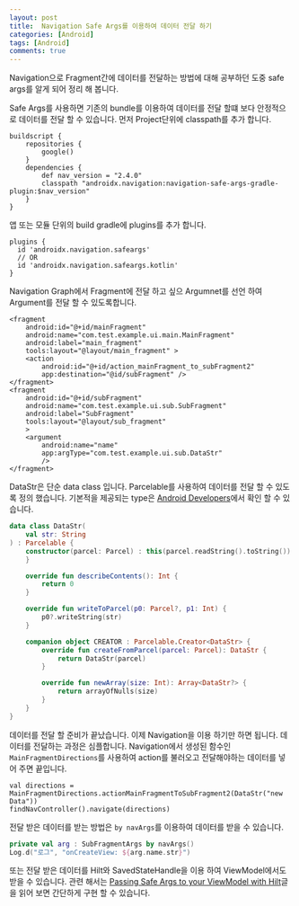 ```yaml
---
layout: post
title:  Navigation Safe Args를 이용하여 데이터 전달 하기
categories: [Android]
tags: [Android]
comments: true
---
```

Navigation으로 Fragment간에 데이터를 전달하는 방법에 대해 공부하던 도중 safe args를 알게 되어 정리 해 봅니다.

Safe Args를 사용하면 기존의 bundle를 이용하여 데이터를 전달 할떄 보다 안정적으로 데이터를 전달 할 수 있습니다.
먼저 Project단위에 classpath를 추가 합니다.
```
buildscript {
    repositories {
        google()
    }
    dependencies {
        def nav_version = "2.4.0"
        classpath "androidx.navigation:navigation-safe-args-gradle-plugin:$nav_version"
    }
}
```
앱 또는 모듈 단위의 build gradle에 plugins를 추가 합니다.
```
plugins {
  id 'androidx.navigation.safeargs'
  // OR
  id 'androidx.navigation.safeargs.kotlin'
}
```

Navigation Graph에서 Fragment에 전달 하고 싶으 Argumnet를 선언 하여 Argument를 전달 할 수 있도록합니다.
```
<fragment
    android:id="@+id/mainFragment"
    android:name="com.test.example.ui.main.MainFragment"
    android:label="main_fragment"
    tools:layout="@layout/main_fragment" >
    <action
        android:id="@+id/action_mainFragment_to_subFragment2"
        app:destination="@id/subFragment" />
</fragment>
<fragment
    android:id="@+id/subFragment"
    android:name="com.test.example.ui.sub.SubFragment"
    android:label="SubFragment"
    tools:layout="@layout/sub_fragment"
    >
    <argument
        android:name="name"
        app:argType="com.test.example.ui.sub.DataStr"
        />
</fragment>
```

DataStr은 단순 data class 입니다. Parcelable를 사용하여 데이터를 전달 할 수 있도록 정의 했습니다.
기본적을 제공되는 type은 [Android Developers](https://developer.android.com/guide/navigation/navigation-pass-data?hl=ko)에서 확인 할 수 있습니다.
```kt
data class DataStr(
    val str: String
) : Parcelable {
    constructor(parcel: Parcel) : this(parcel.readString().toString()) {
    }

    override fun describeContents(): Int {
        return 0
    }

    override fun writeToParcel(p0: Parcel?, p1: Int) {
        p0?.writeString(str)
    }

    companion object CREATOR : Parcelable.Creator<DataStr> {
        override fun createFromParcel(parcel: Parcel): DataStr {
            return DataStr(parcel)
        }

        override fun newArray(size: Int): Array<DataStr?> {
            return arrayOfNulls(size)
        }
    }
}
```

데이터를 전달 할 준비가 끝났습니다. 이제 Navigation을 이용 하기만 하면 됩니다.
데이터를 전달하는 과정은 심플합니다.
Navigation에서 생성된 함수인 ```MainFragmentDirections```를 사용하여 action를 불러오고 전달해야하는 데이터를 넣어 주면 끝입니다.
```
val directions = MainFragmentDirections.actionMainFragmentToSubFragment2(DataStr("new Data"))
findNavController().navigate(directions)
```

전달 받은 데이터를 받는 방법은 ```by navArgs```를 이용하여 데이터를 받을 수 있습니다.
```kt
private val arg : SubFragmentArgs by navArgs()
Log.d("로그", "onCreateView: ${arg.name.str}")
```

또는 전달 받은 데이터를 Hilt와 SavedStateHandle을 이용 하여 ViewModel에서도 받을 수 있습니다.
관련 해서는 [Passing Safe Args to your ViewModel with Hilt](https://mattrobertson333.medium.com/passing-safe-args-to-your-viewmodel-with-hilt-366762ff3f57)글을 읽어 보면 간단하게 구현 할 수 있습니다.

